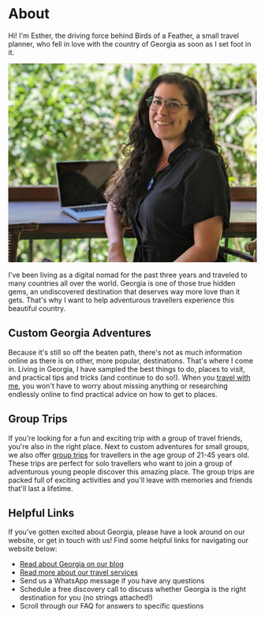 # About

Hi! I'm Esther, the driving force behind Birds of a Feather, a small travel planner, who fell in love with the country of Georgia as soon as I set foot in it.

![About](./assets/portrait-esther-1.jpg)

I've been living as a digital nomad for the past three years and traveled to many countries all over the world. Georgia is one of those true hidden gems, an undiscovered destination that deserves way more love than it gets. That's why I want to help adventurous travellers experience this beautiful country.

## Custom Georgia Adventures

Because it's still so off the beaten path, there's not as much information online as there is on other, more popular, destinations. That's where I come in. Living in Georgia, I have sampled the best things to do, places to visit, and practical tips and tricks (and continue to do so!). When you [travel with me](/our-travel-services), you won't have to worry about missing anything or researching endlessly online to find practical advice on how to get to places.

## Group Trips

If you're looking for a fun and exciting trip with a group of travel friends, you're also in the right place. Next to custom adventures for small groups, we also offer [group trips](/our-travel-services/group-trips) for travellers in the age group of 21-45 years old. These trips are perfect for solo travellers who want to join a group of adventurous young people discover this amazing place. The group trips are packed full of exciting activities and you'll leave with memories and friends that'll last a lifetime.

## Helpful Links

If you've gotten excited about Georgia, please have a look around on our website, or get in touch with us! Find some helpful links for navigating our website below:

- [Read about Georgia on our blog](/blog)
- [Read more about our travel services](/our-travel-services)
- Send us a WhatsApp message if you have any questions
- Schedule a free discovery call to discuss whether Georgia is the right destination for you (no strings attached!)
- Scroll through our FAQ for answers to specific questions

